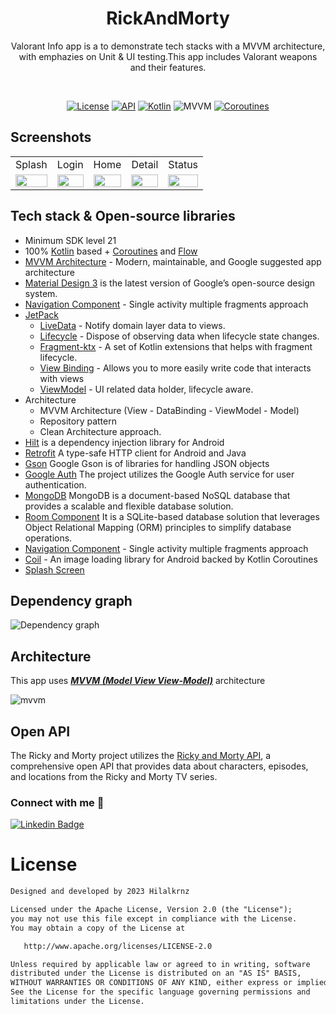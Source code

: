 <h1 align="center">RickAndMorty</h1>
<p align="center">  
Valorant Info app is a to demonstrate tech stacks with a MVVM architecture, with emphazies on Unit & UI testing.This app includes Valorant weapons and their features.
  </p>
</br>

<p align="center">
  <a href="https://opensource.org/licenses/Apache-2.0"><img alt="License" src="https://img.shields.io/badge/License-Apache%202.0-blue.svg"/></a>
  <a href="https://android-arsenal.com/api?level=21"><img alt="API" src="https://img.shields.io/badge/API-21%2B-brightgreen.svg?style=flat"/></a>
  <a href="https://kotlinlang.org"><img alt="Kotlin" src="https://img.shields.io/badge/Kotlin-1.4.xxx-blue"/></a>
  <img alt="MVVM" src="https://img.shields.io/badge/MVVM-Architecture-orange"/>
  <a href="https://developer.android.com/kotlin/coroutines"><img alt="Coroutines" src="https://img.shields.io/badge/Coroutines-Asynchronous-red"/></a>  
</p>

## Screenshots
<table>
    <tr>
    <td>Splash</td>
    <td>Login</td>
    <td>Home</td>
    <td>Detail</td>
    <td>Status</td>
   </tr> 
  <tr>
    <td><img src="https://github.com/hilalkrnz/RickyAndMorty/assets/57602386/1aa20a2a-1127-4d19-8178-4e7e0d749240" width="100%"></td>
    <td><img src="https://github.com/hilalkrnz/RickyAndMorty/assets/57602386/c3bd342f-5f73-4076-901a-ab891faeaf9f" width="100%"></td>
    <td><img src="https://github.com/hilalkrnz/RickyAndMorty/assets/57602386/48051f58-e7ec-482d-a63d-7f60a7838018" width="100%"></td>
    <td><img src="https://github.com/hilalkrnz/RickyAndMorty/assets/57602386/adaedb57-83b4-47fb-9931-17e37951e81e" width="100%"></td>
    <td><img src="https://github.com/hilalkrnz/RickyAndMorty/assets/57602386/13dc51f8-1b71-4205-b784-50d8991f2ca7" width="100%"></td>

   </tr>  
  </tr>
</table>

## Tech stack & Open-source libraries

- Minimum SDK level 21
- 100% [Kotlin](https://kotlinlang.org/) based + [Coroutines](https://github.com/Kotlin/kotlinx.coroutines) and [Flow](https://developer.android.com/kotlin/flow)
- [MVVM Architecture](https://developer.android.com/jetpack/guide) - Modern, maintainable, and Google suggested app architecture
- [Material Design 3](https://m3.material.io/) is the latest version of Google’s open-source design system.
- [Navigation Component](https://developer.android.com/guide/navigation) - Single activity multiple fragments approach
- [JetPack](https://developer.android.com/jetpack)
    - [LiveData](https://developer.android.com/topic/libraries/architecture/livedata) - Notify domain layer data to views.
    - [Lifecycle](https://developer.android.com/topic/libraries/architecture/lifecycle) - Dispose of observing data when lifecycle state changes.
    - [Fragment-ktx](https://developer.android.com/kotlin/ktx#fragment) - A set of Kotlin extensions that helps with fragment lifecycle.
    - [View Binding](https://developer.android.com/topic/libraries/view-binding) - Allows you to more easily write code that interacts with views
    - [ViewModel](https://developer.android.com/topic/libraries/architecture/viewmodel) - UI related data holder, lifecycle aware.
- Architecture
  - MVVM Architecture (View - DataBinding - ViewModel - Model)
  - Repository pattern
  - Clean Architecture approach.
- [Hilt](https://developer.android.com/training/dependency-injection/hilt-android) is a dependency injection library for Android
- [Retrofit](https://square.github.io/retrofit/) A type-safe HTTP client for Android and Java
- [Gson](https://github.com/google/gson) Google Gson is of libraries for handling JSON objects
- [Google Auth](https://developers.google.com/identity/sign-in/android/start-integrating?hl=tr) The project utilizes the Google Auth service for user authentication.
- [MongoDB](https://www.mongodb.com/docs/) MongoDB is a document-based NoSQL database that provides a scalable and flexible database solution.
- [Room Component](https://developer.android.com/training/data-storage/room) It is a SQLite-based database solution that leverages Object Relational Mapping (ORM) principles to simplify database operations.
- [Navigation Component](https://developer.android.com/guide/navigation) - Single activity multiple fragments approach
- [Coil](https://coil-kt.github.io/coil/) - An image loading library for Android backed by Kotlin Coroutines
- [Splash Screen](https://developer.android.com/develop/ui/views/launch/splash-screen) 

## Dependency graph
![Dependency graph](https://github.com/hilalkrnz/RickyAndMorty/assets/57602386/bae4d798-bd31-4abb-b0b1-1650c8b9e15e)

## Architecture

This app uses [***MVVM (Model View View-Model)***](https://developer.android.com/jetpack/docs/guide#recommended-app-arch) architecture

![mvvm](https://github.com/hilalkrnz/RickyAndMorty/assets/57602386/00f45fa8-79af-4452-a678-f951c8228f76)

## Open API
The Ricky and Morty project utilizes the [Ricky and Morty API](https://rickandmortyapi.com/), a comprehensive open API that provides data about characters, episodes, and locations from the Ricky and Morty TV series.

### Connect with me :love_letter:

[![Linkedin Badge](https://img.shields.io/badge/-Linkedin-6B84BB?style=quare&labelColor=6B84BB&logo=Linkedin&logoColor=white&link=link)](https://www.linkedin.com/in/hilal-kurnaz/) 

# License
```xml
Designed and developed by 2023 Hilalkrnz

Licensed under the Apache License, Version 2.0 (the "License");
you may not use this file except in compliance with the License.
You may obtain a copy of the License at

   http://www.apache.org/licenses/LICENSE-2.0

Unless required by applicable law or agreed to in writing, software
distributed under the License is distributed on an "AS IS" BASIS,
WITHOUT WARRANTIES OR CONDITIONS OF ANY KIND, either express or implied.
See the License for the specific language governing permissions and
limitations under the License.
```
